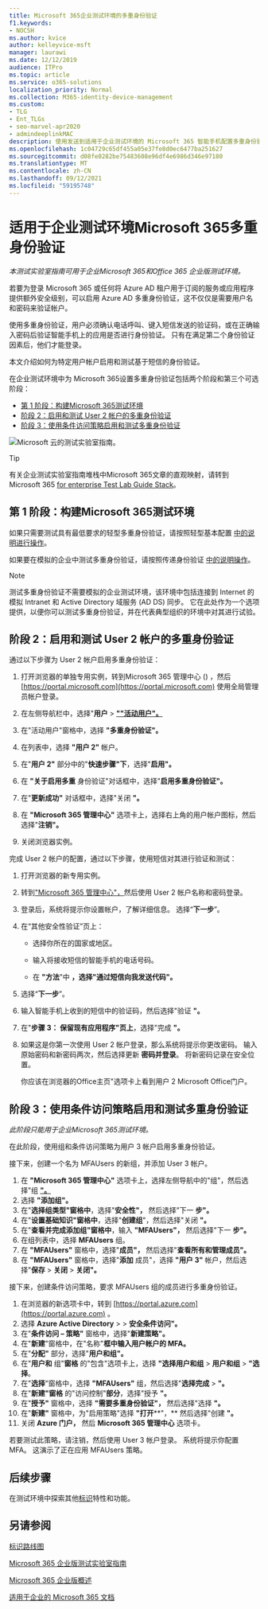 ```yaml
---
title: Microsoft 365企业测试环境的多重身份验证
f1.keywords:
- NOCSH
ms.author: kvice
author: kelleyvice-msft
manager: laurawi
ms.date: 12/12/2019
audience: ITPro
ms.topic: article
ms.service: o365-solutions
localization_priority: Normal
ms.collection: M365-identity-device-management
ms.custom:
- TLG
- Ent_TLGs
- seo-marvel-apr2020
- admindeeplinkMAC
description: 使用发送到适用于企业测试环境的 Microsoft 365 智能手机配置多重身份验证。
ms.openlocfilehash: 1c04729c65df455a05e37fe8d0ec6477ba251627
ms.sourcegitcommit: d08fe0282be75483608e96df4e6986d346e97180
ms.translationtype: MT
ms.contentlocale: zh-CN
ms.lasthandoff: 09/12/2021
ms.locfileid: "59195748"
---
```

# <a name="multi-factor-authentication-for-your-microsoft-365-for-enterprise-test-environment"></a>适用于企业测试环境Microsoft 365多重身份验证

*本测试实验室指南可用于企业Microsoft 365和Office 365 企业版测试环境。*

若要为登录 Microsoft 365 或任何将 Azure AD 租户用于订阅的服务或应用程序提供额外安全级别，可以启用 Azure AD 多重身份验证，这不仅仅是需要用户名和密码来验证帐户。

使用多重身份验证，用户必须确认电话呼叫、键入短信发送的验证码，或在正确输入密码后验证智能手机上的应用是否进行身份验证。 只有在满足第二个身份验证因素后，他们才能登录。
  
本文介绍如何为特定用户帐户启用和测试基于短信的身份验证。
  
在企业测试环境中为 Microsoft 365设置多重身份验证包括两个阶段和第三个可选阶段：
- [第 1 阶段：构建Microsoft 365测试环境](#phase-1-build-out-your-microsoft-365-for-enterprise-test-environment)
- [阶段 2：启用和测试 User 2 帐户的多重身份验证](#phase-2-enable-and-test-multi-factor-authentication-for-the-user-2-account)
- [阶段 3：使用条件访问策略启用和测试多重身份验证](#phase-3-enable-and-test-multi-factor-authentication-with-a-conditional-access-policy)

![Microsoft 云的测试实验室指南。](../media/m365-enterprise-test-lab-guides/cloud-tlg-icon.png) 
    
> [!TIP]
> 有关企业测试实验室指南堆栈中Microsoft 365文章的直观映射，请转到 Microsoft 365 [for enterprise Test Lab Guide Stack](../downloads/Microsoft365EnterpriseTLGStack.pdf)。
  
## <a name="phase-1-build-out-your-microsoft-365-for-enterprise-test-environment"></a>第 1 阶段：构建Microsoft 365测试环境

如果只需要测试具有最低要求的轻型多重身份验证，请按照轻型基本配置 [中的说明进行操作](lightweight-base-configuration-microsoft-365-enterprise.md)。
  
如果要在模拟的企业中测试多重身份验证，请按照传递身份验证 [中的说明操作](pass-through-auth-m365-ent-test-environment.md)。
  
> [!NOTE]
> 测试多重身份验证不需要模拟的企业测试环境，该环境中包括连接到 Internet 的模拟 Intranet 和 Active Directory 域服务 (AD DS) 同步。 它在此处作为一个选项提供，以便你可以测试多重身份验证，并在代表典型组织的环境中对其进行试验。
  
## <a name="phase-2-enable-and-test-multi-factor-authentication-for-the-user-2-account"></a>阶段 2：启用和测试 User 2 帐户的多重身份验证

通过以下步骤为 User 2 帐户启用多重身份验证：
  
1. 打开浏览器的单独专用实例，转到Microsoft 365 管理中心 () ，然后 [https://portal.microsoft.com](https://portal.microsoft.com) 使用全局管理员帐户登录。
    
2. 在左侧导航栏中，选择"**用户**  >  <a href="https://go.microsoft.com/fwlink/p/?linkid=834822" target="_blank">**""活动用户"。**</a>
    
3. 在"活动用户"窗格中，选择 **"多重身份验证"。**
    
4. 在列表中，选择 **"用户 2"** 帐户。
    
5. 在"**用户 2"** 部分中的"**快速步骤"下**，选择"**启用"。**
    
6. 在 **"关于启用多重** 身份验证"对话框中，选择"**启用多重身份验证"。**
    
7. 在"**更新成功"** 对话框中，选择"关闭 **"。**
    
8. 在 **"Microsoft 365 管理中心"** 选项卡上，选择右上角的用户帐户图标，然后选择"**注销"。**
    
9. 关闭浏览器实例。
   
完成 User 2 帐户的配置，通过以下步骤，使用短信对其进行验证和测试：
  
1. 打开浏览器的新专用实例。
    
2. 转到["Microsoft 365 管理中心"，](https://admin.microsoft.com)然后使用 User 2 帐户名称和密码登录。
    
3. 登录后，系统将提示你设置帐户，了解详细信息。 选择“**下一步**”。
    
4. 在“其他安全性验证”页上： 
    
   - 选择你所在的国家或地区。
    
   - 输入将接收短信的智能手机的电话号码。
    
   - 在 **"方法**"中 **，选择"通过短信向我发送代码"。**
    
5. 选择“**下一步**”。
    
6. 输入智能手机上收到的短信中的验证码，然后选择"验证 **"。**
    
7. 在"**步骤 3： 保留现有应用程序"页上**，选择"完成 **"。**
    
8. 如果这是你第一次使用 User 2 帐户登录，那么系统将提示你更改密码。 输入原始密码和新密码两次，然后选择更新 **密码并登录**。 将新密码记录在安全位置。
    
    你应该在浏览器的Office主页"选项卡上看到用户 2  Microsoft Office门户。

## <a name="phase-3-enable-and-test-multi-factor-authentication-with-a-conditional-access-policy"></a>阶段 3：使用条件访问策略启用和测试多重身份验证

*此阶段只能用于企业Microsoft 365测试环境。*

在此阶段，使用组和条件访问策略为用户 3 帐户启用多重身份验证。

接下来，创建一个名为 MFAUsers 的新组，并添加 User 3 帐户。

1. 在 **"Microsoft 365 管理中心"** 选项卡上，选择左侧导航中的"组"，然后选择"组 <a href="https://go.microsoft.com/fwlink/p/?linkid=2052855" target="_blank">**"。**</a>
2. 选择 **"添加组"。**
3. 在"**选择组类型"窗格中**，选择"**安全性"，** 然后选择"下一 **步"。**
4. 在"**设置基础知识"窗格中**，选择"**创建组**"，然后选择"关闭 **"。**
5. 在"**查看并完成添加组"窗格中**，输入 **"MFAUsers"，** 然后选择"下一 **步"。**
6. 在组列表中，选择 **MFAUsers** 组。
7. 在 **"MFAUsers"** 窗格中，选择"**成员"，** 然后选择"**查看所有和管理成员"。**
8. 在 **"MFAUsers"** 窗格中，选择"**添加** 成员"，选择 **"用户 3"** 帐户，然后选择"**保存**  >  **关闭**  >  **关闭"。**

接下来，创建条件访问策略，要求 MFAUsers 组的成员进行多重身份验证。

1. 在浏览器的新选项卡中，转到 [https://portal.azure.com](https://portal.azure.com) 。
2. 选择 **Azure Active Directory**  >    >  **安全条件访问"。**
3. 在"**条件访问 – 策略"** 窗格中，选择"**新建策略"。**
4. 在"**新建**"窗格中，在"名称"**框中输入用户帐户的 MFA。** 
5. 在"**分配"** 部分，选择"**用户和组"。**
6. 在"**用户和** 组"**窗格** 的"包含"选项卡上，选择 **"选择用户和组**  >  **用户和组**  >  **"选择**。
7. 在"**选择**"窗格中，选择 **"MFAUsers"** 组，然后选择"**选择完成**  >  **"。**
8. 在"**新建"窗格** 的"访问控制"**部分**，选择"授予 **"。**
9. 在"**授予"** 窗格中，选择 **"需要多重身份验证"，** 然后选择"选择 **"。**
10. 在"**新建"** 窗格中，为"启用策略"选择 **"打开****"，** 然后选择"创建 **"。**
11. 关闭 **Azure 门户，** 然后 **Microsoft 365 管理中心** 选项卡。

若要测试此策略，请注销，然后使用 User 3 帐户登录。 系统将提示你配置 MFA。 这演示了正在应用 MFAUsers 策略。

## <a name="next-step"></a>后续步骤

在测试环境中探索其他[标识](m365-enterprise-test-lab-guides.md#identity)特性和功能。

## <a name="see-also"></a>另请参阅

[标识路线图](identity-roadmap-microsoft-365.md)

[Microsoft 365 企业版测试实验室指南](m365-enterprise-test-lab-guides.md)

[Microsoft 365 企业版概述](microsoft-365-overview.md)

[适用于企业的 Microsoft 365 文档](/microsoft-365-enterprise/)